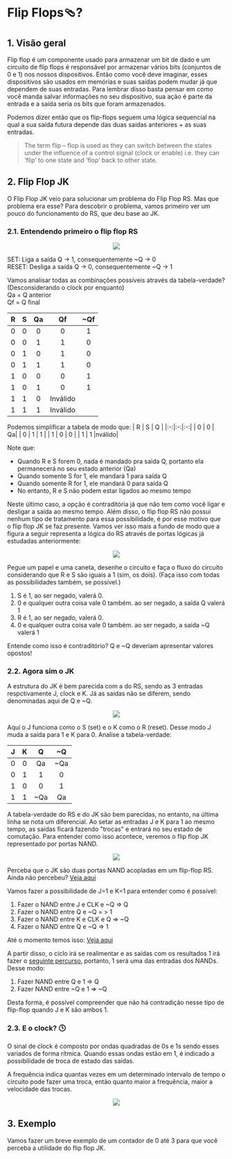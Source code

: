 # Flip Flops🩴?

## 1. Visão geral 

Flip flop é um componente usado para armazenar um bit de dado e um circuito de flip flops é responsável por armazenar vários bits (conjuntos de 0 e 1) nos nossos dispositivos. Então como você deve imaginar, esses dispositivos são usados em memórias e suas saídas podem mudar já que dependem de suas entradas. Para lembrar disso basta pensar em como você manda salvar informações no seu dispositivo, sua ação é parte da entrada e a saída seria os bits que foram armazenados. 

Podemos dizer então que os flip-flops seguem uma lógica sequencial na qual a sua saída futura depende das duas saídas anteriores + as suas entradas. 

> The term flip – flop is used as they can switch between the states under the influence of a control signal (clock or enable) i.e. they can ‘flip’ to one state and ‘flop’ back to other state.

## 2. Flip Flop JK

O Flip Flop JK veio para solucionar um problema do Flip Flop RS. Mas que problema era esse?
Para descobrir o problema, vamos primeiro ver um pouco do funcionamento do RS, que deu base ao JK.

### 2.1. Entendendo primeiro o flip flop RS 

<p align="center" width="100%">
  <img src="https://www.electronicshub.org/wp-content/uploads/2015/06/SR-flip-flop-symbol.jpg">
</p>

SET: Liga a saída Q -> 1, consequentemente ~Q -> 0</br>
RESET: Desliga a saída Q -> 0, consequentemente ~Q -> 1

Vamos analisar todas as combinações possíveis através da tabela-verdade? (Desconsiderando o clock por enquanto)<br>
Qa = Q anterior<br>
Qf = Q final 

| R | S | Qa | Qf| ~Qf|
| :-|:-:|:-:| :-:| :-:|
| 0 | 0 | 0 | 0 | 1 |
| 0 | 0 | 1 | 1 | 0 |
| 0 | 1 | 0 | 1 | 0 |
| 0 | 1 | 1 | 1 | 0 |
| 1 | 0 | 0 | 0 | 1 |
| 1 | 0 | 1 | 0 | 1 |
| 1 | 1 | 0 |Inválido| 
| 1 | 1 | 1 |Inválido| 

Podemos simplificar a tabela de modo que: 
| R | S | Q |
|:-:|:-:|:-:|
| 0 | 0 | Qa|
| 0 | 1 | 1 |
| 1 | 0 | 0 |
| 1 | 1 |nválido|

Note que:
<ul>
  <li>Quando R e S forem 0, nada é mandado pra saída Q, portanto ela permanecerá no seu estado anterior (Qa)</li>
  <li>Quando somente S for 1, ele mandará 1 para saída Q</li>
  <li>Quando somente R for 1, ele mandará 0 para saída Q</li>
  <li>No entanto, R e S não podem estar ligados ao mesmo tempo</li>
</ul>

Neste último caso, a opção é contraditória já que não tem como você ligar e desligar a saída ao mesmo tempo. Além disso, o flip flop RS não possui nenhum tipo de tratamento para essa possibilidade, é por esse motivo que o flip flop JK se faz presente.
Vamos ver isso mais a fundo de modo que a figura a seguir representa a lógica do RS através de portas lógicas já estudadas anteriormente: 

<p align="center" width="100%">
  <img src="https://www.estudegratis.com.br/images/questoes/a8cd88d3243adf244148.gif">
</p>

Pegue um papel e uma caneta, desenhe o circuito e faça o fluxo do circuito considerando que R e S são iguais a 1 (sim, os dois). (Faça isso com todas as possibilidades também, se possível.)
<ol>
  <li>S é 1, ao ser negado, valerá 0.</li>
  <li>0 e qualquer outra coisa vale 0 também. ao ser negado, a saída Q valerá 1</li>
  <li>R é 1, ao ser negado, valerá 0.</li>
  <li>0 e qualquer outra coisa vale 0 também. ao ser negado, a saída ~Q valerá 1</li>
</ol>

Entende como isso é contraditório? Q e ~Q deveriam apresentar valores opostos!

### 2.2. Agora sim o JK

A estrutura do JK é bem parecida com a do RS, sendo as 3 entradas respctivamente J, clock e K. Já as saídas não se diferem, sendo denominadas aqui de Q e ~Q.
<p align="center" width="100%">
  <img src="https://w7.pngwing.com/pngs/936/789/png-transparent-jk-flip-flop-digital-electronics-electronic-symbol-others-miscellaneous-angle-white-thumbnail.png">
</p>

Aqui o J funciona como o S (set) e o K como o R (reset). Desse modo J muda a saída para 1 e K para 0. Analise a tabela-verdade: 

| J | K | Q | ~Q |
|:-:|:-:|:-:|:-:|
| 0 | 0 | Qa| ~Qa| 
| 0 | 1 | 1 | 0 | 
| 1 | 0 | 0 | 1 |
| 1 | 1 |~Qa| Qa|

A tabela-verdade do RS e do JK são bem parecidas, no entanto, na última linha se nota um diferencial. Ao setar as entradas J e K para 1 ao mesmo tempo, as saídas ficará fazendo "trocas" e entrará no seu estado de comutação. Para entender como isso acontece, veremos o flip flop JK representado por portas NAND.

<p align="center" width="100&">
  <img src="https://ajpeletroinfo.com.br/wp-content/uploads/2020/01/flip-3.png">
</p>

Perceba que o JK são duas portas NAND acopladas em um flip-flop RS. Ainda não percebeu? <a href="https://prnt.sc/x6mG8FwyZz2P" target="_blank" rel="external">Veja aqui</a>

Vamos fazer a possibilidade de J=1 e K=1 para entender como é possível:
<ol>
  <li>Fazer o NAND entre J e CLK e ~Q => Q</li>
  <li>Fazer o NAND entre Q e ~Q = > 1</li>
  <li>Fazer o NAND entre K e CLK e Q => ~Q</li>
  <li>Fazer o NAND entre Q e ~Q => 1</li>
 </ol>
 
 Até o momento temos isso: <a href="https://prnt.sc/eJ07irffNO-4">Veja aqui</a>
 
 A partir disso, o ciclo irá se realimentar e as saídas com os resultados 1 irá fazer o <a href="https://prnt.sc/pVhuGPnNInUp">seguinte percurso</a>, portanto, 1 será uma das entradas dos NANDs. Desse modo:
 
 <ol>
  <li>Fazer NAND entre Q e 1 => Q</li>
  <li>Fazer NAND entre ~Q e 1 => ~Q</li>
 </ol>
 
 Desta forma, é possível compreender que não há contradição nesse tipo de flip-flop quando J e K são ambos 1.


### 2.3. E o clock? 🕓
O sinal de clock é composto por ondas quadradas de 0s e 1s sendo esses variados de forma rítmica. Quando essas ondas estão em 1, é indicado a possibilidade de troca de estado das saídas. 

A frequência indica quantas vezes em um determinado intervalo de tempo o circuito pode fazer uma troca, então quanto maior a frequência, maior a velocidade das trocas.
<p align="center" width="100%">
  <img src="https://th.bing.com/th/id/R.75a1fb268ccfe118b66cf3390fedb3e0?rik=NfU%2bL1fmJaRugg&riu=http%3a%2f%2fwiki.foz.ifpr.edu.br%2fwiki%2fimages%2fc%2fcb%2fPulsosClock.png&ehk=pNhb%2bGuETn%2b0EkcNUrXveL7a74T6Zo0qciC28bQWA4s%3d&risl=&pid=ImgRaw&r=0">
</p> 


## 3. Exemplo
Vamos fazer um breve exemplo de um contador de 0 até 3 para que você perceba a utilidade do flip flop JK.

